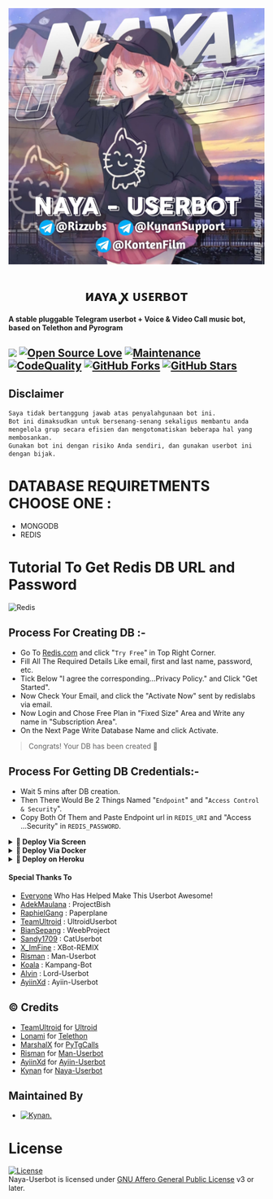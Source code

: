 <p align="center">
  <img src="./resources/extras/logo.jpg" alt="Ayra Logo">
</p>
<h1 align="center">
  <b>иᴀʏᴀ ꭙ ᴜꜱᴇʀʙᴏᴛ​</b>
</h1>

<b>A stable pluggable Telegram userbot + Voice & Video Call music bot, based on Telethon and Pyrogram</b>

<a href="https://github.com/naya1503/Naya-Userbot/commits"> <img src="https://img.shields.io/github/last-commit/naya1503/Naya-Userbot?color=red&logo=github&logoColor=blue&style=for-the-badge" /></a>
[![Open Source Love](https://badges.frapsoft.com/os/v2/open-source.png?v=103)](https://github.com/naya1503/Naya-Userbot)
[![Maintenance](https://img.shields.io/badge/Maintained%3F-Yes-blue)](https://GitHub.com/naya1503/Naya-Userbot/graphs/commit-activity)
[![CodeQuality](https://img.shields.io/codacy/grade/a723cb464d5a4d25be3152b5d71de82d?color=blue&logo=codacy)](https://app.codacy.com/gh/naya1503/Naya-Userbot/dashboard)
[![GitHub Forks](https://img.shields.io/github/forks/naya1503/Naya-Userbot?&logo=github)](https://github.com/naya1503/Naya-Userbot/fork)
[![GitHub Stars](https://img.shields.io/github/stars/naya1503/Naya-Userbot?&logo=github)](https://github.com/naya1503/Naya-Userbot/stargazers)
----

## Disclaimer

```
Saya tidak bertanggung jawab atas penyalahgunaan bot ini.
Bot ini dimaksudkan untuk bersenang-senang sekaligus membantu anda
mengelola grup secara efisien dan mengotomatiskan beberapa hal yang membosankan.
Gunakan bot ini dengan risiko Anda sendiri, dan gunakan userbot ini dengan bijak.
```

# DATABASE REQUIRETMENTS CHOOSE ONE :
- MONGODB
- REDIS

# Tutorial To Get Redis DB URL and Password
![Redis](https://img.shields.io/badge/redis-%23DD0031.svg?style=for-the-badge&logo=redis&logoColor=white)

## Process For Creating DB :-   
- Go To [Redis.com](Https://redis.com) and click "`Try Free`" in Top Right Corner.   
- Fill All The Required Details Like email, first and last name, password, etc.   
- Tick Below "I agree the corresponding...Privacy Policy." and Click "Get Started".   
- Now Check Your Email, and click the "Activate Now" sent by redislabs via email.   
- Now Login and Chose Free Plan in "Fixed Size" Area and Write any name in "Subscription Area".   
- On the Next Page Write Database Name and click Activate.   
   
> Congrats! Your DB has been created 🥳   
   
## Process For Getting DB Credentials:-   
- Wait 5 mins after DB creation.   
- Then There Would Be 2 Things Named "`Endpoint`" and "`Access Control & Security`".   
- Copy Both Of Them and Paste Endpoint url in `REDIS_URI` and "Access ...Security" in `REDIS_PASSWORD`.   


<details>
<summary><b>🔗 Deploy Via Screen</b></summary>
<br>

 • `git clone https://github.com/naya1503/Naya-Userbot`

 • `cd Naya-Userbot`

 • `bash installer.sh`

 • `nano .env`
  - Jika anda menggunakan mongodb maka isi pada .env MONGO_URI tetapi jika anda menggunakan redis maka isi REDIS_URI dan REDIS_PASSWORD
  - isi vars .env API_ID, API_HASH, DAN SESSION
  - Jika sudah 
  - ketik ctrl + S
  - ctrl + X

 • `screen -S naya`

 • `bash start`

</details>

<details>
<summary><b>🔗 Deploy Via Docker</b></summary>
<br>

 • `git clone https://github.com/naya1503/Naya-Userbot`

 • `cd Naya-Userbot`

 • `nano .env`
  - Jika anda menggunakan mongodb maka isi pada .env MONGO_URI tetapi jika anda menggunakan redis maka isi REDIS_URI dan REDIS_PASSWORD
  - isi vars .env API_ID, API_HASH, DAN SESSION
  - Jika sudah 
  - ketik ctrl + S
  - ctrl + X

 • `docker build . -t naya`

 • `docker run --name naya-userbot --env-file .env naya`

</details>

<details>
<summary><b>🔗 Deploy on Heroku</b></summary>
<br>
• Silakan isi vars yang diperlukan API_ID, API_HASH, SESSION, HEROKU_API dan HEROKU_APP_NAME

<h3 align="center">Click The Button</h3>
<a align="center" href="https://dashboard.heroku.com/new?template=https://github.com/naya1503/Naya-Userbot"><img src="https://www.herokucdn.com/deploy/button.svg"></a>
</div>

</details>



#### Special Thanks To
* [Everyone](https://github.com/mrismanaziz/Man-Userbot/graphs/contributors) Who Has Helped Make This Userbot Awesome!
* [AdekMaulana](https://github.com/adekmaulana) : ProjectBish
* [RaphielGang](https://github.com/RaphielGang) : Paperplane
* [TeamUltroid](https://github.com/TeamUltroid/Ultroid) :  UltroidUserbot
* [BianSepang](https://github.com/BianSepang/WeebProject) : WeebProject
* [Sandy1709](https://github.com/sandy1709/catuserbot) : CatUserbot
* [X_ImFine](https://github.com/ximfine) :  XBot-REMIX
* [Risman](https://github.com/mrismanaziz/Man-Userbot) :  Man-Userbot
* [Koala](https://github.com/ManusiaRakitan/Kampang-Bot) : Kampang-Bot
* [Alvin](https://github.com/Zora24/Lord-Userbot) : Lord-Userbot
* [AyiinXd](https://github.com/AyiinXd/Ayiin-Userbot) : Ayiin-Userbot

## © Credits
* [TeamUltroid](https://github.com/TeamUltroid) for [Ultroid](https://github.com/TeamUltroid/Ultroid)
* [Lonami](https://github.com/LonamiWebs/) for [Telethon](https://github.com/LonamiWebs/Telethon)
* [MarshalX](https://github.com/MarshalX) for [PyTgCalls](https://github.com/MarshalX/tgcalls)
* [Risman](https://github.com/mrismanaziz) for [Man-Userbot](https://github.com/mrismanaziz/Man-Userbot)
* [AyiinXd](https://github.com/AyiinXd) for [Ayiin-Userbot](https://github.com/AyiinXd/Ayiin-Userbot)
* [Kynan](https://github.com/naya1503) for [Naya-Userbot](https://github.com/naya1503/Naya-Userbot)

## Maintained By
* [![Kynan.](https://img.shields.io/static/v1?label=Ky-nan&message=M&color=critical)](https://t.me/kenapanan)



# License
[![License](https://www.gnu.org/graphics/agplv3-155x51.png)](LICENSE)   
Naya-Userbot is licensed under [GNU Affero General Public License](https://www.gnu.org/licenses/agpl-3.0.en.html) v3 or later.
